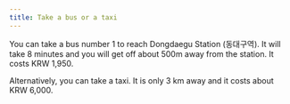```yaml
---
title: Take a bus or a taxi
---
```


You can take a bus number 1 to reach Dongdaegu Station (동대구역). It will take 8 minutes and you will get off about 500m away from the station. 
It costs KRW 1,950.

Alternatively, you can take a taxi.
It is only 3 km away and it costs about KRW 6,000.